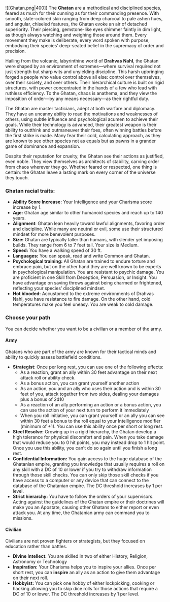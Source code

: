 ![[Ghatan.png|400]]
The **Ghatan** are a methodical and disciplined species, feared as much for their cunning as for their commanding presence. With smooth, slate-colored skin ranging from deep charcoal to pale ashen hues, and angular, chiseled features, the Ghatan evoke an air of detached superiority. Their piercing, gemstone-like eyes shimmer faintly in dim light, as though always watching and weighing those around them. Every movement they make is deliberate, every word spoken with purpose, embodying their species’ deep-seated belief in the supremacy of order and precision.

Hailing from the volcanic, labyrinthine world of **Drahvas Nahl**, the Ghatan were shaped by an environment of extremes—where survival required not just strength but sharp wits and unyielding discipline. This harsh upbringing forged a people who value control above all else: control over themselves, over their society, and over others. Their hierarchical culture is built on rigid structures, with power concentrated in the hands of a few who lead with ruthless efficiency. To the Ghatan, chaos is anathema, and they view the imposition of order—by any means necessary—as their rightful duty.

The Ghatan are master tacticians, adept at both warfare and diplomacy. They have an uncanny ability to read the motivations and weaknesses of others, using subtle influence and psychological acumen to achieve their goals. While their technology is advanced, their greatest weapon is their ability to outthink and outmaneuver their foes, often winning battles before the first strike is made. Many fear their cold, calculating approach, as they are known to see other species not as equals but as pawns in a grander game of dominance and expansion.

Despite their reputation for cruelty, the Ghatan see their actions as justified, even noble. They view themselves as architects of stability, carving order from chaos wherever they go. Whether feared or respected, one thing is certain: the Ghatan leave a lasting mark on every corner of the universe they touch.

### Ghatan racial traits:
- **Ability Score Increase:** Your Intelligence and your Charisma score increase by 1.
- **Age:** Ghatan age similar to other humanoid species and reach up to 140 years.
- **Alignment**: Ghatan lean heavily toward lawful alignments, favoring order and discipline. While many are neutral or evil, some use their structured mindset for more benevolent purposes.
- **Size:** Ghatan are typically taller than humans, with slender yet imposing builds. They range from 6 to 7 feet tall. Your size is Medium.
- **Speed:** You have a walking speed of 30 ft.
- **Languages:** You can speak, read and write Common and Ghatan.
- **Psychological training:** All Ghatan are trained to endure torture and embrace pain, but on the other hand they are well known to be experts in psychological manipulation. You are resistant to psychic damage. You are proficient in one Skill from Deception, Persuasion, or Insight. You have advantage on saving throws against being charmed or frightened, reflecting your species’ disciplined mindset.
- **Hot blooded:** Accustomed to the extreme environments of Drahvas Nahl, you have resistance to fire damage. On the other hand, cold temperatures make you feel uneasy. You are weak to cold damage.

### Choose your path
You can decide whether you want to be a civilian or a member of the army. 
#### Army
Ghatans who are part of the army are known for their tactical minds and ability to quickly assess battlefield conditions. 
- **Strategist**: Once per long rest, you can use one of the following effects:
	- As a reaction, grant an ally within 30 feet advantage on their next attack roll or ability check.
	- As a bonus action, you can grant yourself another action
	- As an action, you and an ally who uses their action and is within 30 feet of you, attack together from two sides, dealing your damages plus a bonus of 2d10
	- As a reaction of an ally performing an action or a bonus action, you can use the action of your next turn to perform it immediately
	- When you roll initiative, you can grant yourself or an ally you can see within 30 feet a bonus to the roll equal to your Intelligence modifier (minimum of +1). You can use this ability once per short or long rest.
- **Steel Resolve:** Growing up in a rigid hierarchy, the Ghatan develop a high tolerance for physical discomfort and pain. When you take damage that would reduce you to 0 hit points, you may instead drop to 1 hit point. Once you use this ability, you can’t do so again until you finish a long rest.
- **Confidential Information:** You gain access to the huge database of the Ghatanian empire, granting you knowledge that usually requires a roll on any skill with a DC of 10 or lower if you try to withdraw information through those skill checks. You can only skip those skill checks if you have access to a computer or any device that can connect to the database of the Ghatanian empire. The DC threshold increases by 1 per level.
- **Strict hierarchy:** You have to follow the orders of your supervisors. Acting against the guidelines of the Ghatan empire or their doctrines will make you an Apostate, causing other Ghatans to either report or even attack you. At any time, the Ghatanian army can command you to missions.

#### Civilian
Civilians are not proven fighters or strategists, but they focused on education rather than battles.
- **Divine Intellect:** You are skilled in two of either History, Religion, Astronomy or Technology
- **Inspiration:** Your Charisma helps you to inspire your allies. Once per short rest, you can **inspire** an ally as an action to give them advantage on their next roll.
- **Hobbyist:** You can pick one hobby of either lockpicking, cooking or hacking allowing you to skip dice rolls for those actions that require a DC of 10 or lower. The DC threshold increases by 1 per level.